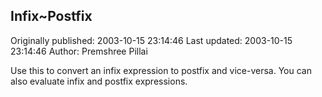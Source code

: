 ## Infix~Postfix

Originally published: 2003-10-15 23:14:46
Last updated: 2003-10-15 23:14:46
Author: Premshree Pillai

Use this to convert an infix expression to postfix and vice-versa. You can also evaluate infix and postfix expressions.